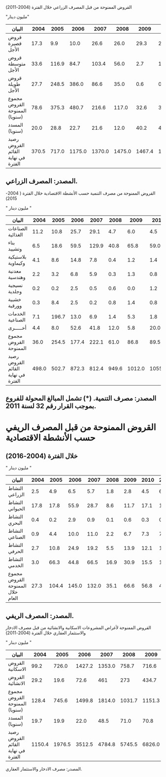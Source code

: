 القروض الممنوحة من قبل المصرف الزراعي
خلال الفترة (2004-2011)

"مليون دينار"

| البيان | 2004 | 2005 | 2006 | 2007 | 2008 | 2009 | 2010 | 2011 |
|---------|------|------|------|------|------|------|------|------|
| قروض قصيرة الأجل | 17.3 | 9.9 | 10.0 | 26.6 | 26.0 | 29.3 | 23.1 | 37.3 |
| قروض متوسطة الأجل | 33.6 | 116.9 | 84.7 | 103.4 | 56.0 | 2.7 | 10.2 | 76.0 |
| قروض طويلة الأجل | 27.7 | 248.5 | 386.0 | 86.6 | 35.0 | 0.6 | 0.7 | 0.0 |
| مجموع القروض الممنوحة (سنويا) | 78.6 | 375.3 | 480.7 | 216.6 | 117.0 | 32.6 | 34.0 | 113.3 |
| المسدد (سنويا) | 20.0 | 28.8 | 22.7 | 21.6 | 12.0 | 40.2 | 44.7 | 5.0 |
| رصيد القروض القائم في نهاية الفترة | 370.5 | 717.0 | 1175.0 | 1370.0 | 1475.0 | 1467.4 | 1457.9 | 1566.2 |

المصدر: المصرف الزراعي.
---
القروض الممنوحة من مصرف التنمية حسب الأنشطة الاقتصادية
خلال الفترة ( 2004-2015)

" مليون دينار "

| البيان | 2004 | 2005 | 2006 | 2007 | 2008 | 2009 | 2010 | 2011 | 2012 | 2013 | 2014 | 2015 |
|--------|------|------|------|------|------|------|------|------|------|------|------|------|
| الصناعات الغذائية | 11.2 | 10.8 | 25.7 | 29.1 | 4.7 | 6.0 | 4.5 | 0.3 | 2.4 | 0.4 | 2.1 | 0.0 |
| بناء وتشييد | 6.5 | 18.6 | 59.5 | 129.9 | 40.8 | 65.8 | 59.0 | 8.3 | 31.9 | 9.4 | 20.6 | 0.5 |
| بلاستيكية وكيماوية | 4.1 | 8.6 | 14.8 | 7.8 | 0.4 | 1.2 | 1.4 | 0.2 | 1.1 | 4.5 | 0.1 | 0.0 |
| معدنية وهندسية | 2.2 | 3.2 | 6.8 | 5.9 | 0.3 | 1.3 | 0.8 | 0.0 | 2.4 | 0.3 | 0.0 | 0.0 |
| نسيجية وجلدية | 0.2 | 0.2 | 2.5 | 0.5 | 0.6 | 0.0 | 1.2 | 0.0 | 0.0 | 0.2 | 0.0 | 0.0 |
| خشبية وورقية | 0.3 | 8.4 | 2.5 | 0.2 | 0.8 | 1.4 | 0.8 | 0.0 | 0.2 | 0.2 | 0.0 | 0.0 |
| الخدمات الصناعية | 7.1 | 196.7 | 13.0 | 6.9 | 1.4 | 5.3 | 1.8 | 0.6 | 0.0 | 0.0 | 0.0 | 0.0 |
| أخـــــرى | 4.4 | 8.0 | 52.6 | 41.8 | 12.0 | 5.8 | 20.0 | *111.8 | 13.4 | 10.3 | 5.5 | 2.3 |
| مجموع القروض الممنوحة | 36.0 | 254.5 | 177.4 | 222.1 | 61.0 | 86.8 | 89.5 | 121.2 | 51.4 | 25.3 | 28.3 | 2.8 |
| رصيد القروض القائم في نهاية الفترة | 498.0 | 502.7 | 872.3 | 812.4 | 949.6 | 1012.0 | 1055.5 | 1176.7 | 1228.1 | 1253.4 | 1281.7 | 1284.5 |

المصدر: مصرف التنمية.
(*) تشمل المبالغ المحولة للفروع بموجب القرار رقم 32 لسنة 2011.
---
# القروض الممنوحة من قبل المصرف الريفي حسب الأنشطة الاقتصادية
## خلال الفترة (2004-2016)

" مليون دينار "

| البيان | 2004 | 2005 | 2006 | 2007 | 2008 | 2009 | 2010 | 2011 | 2012 | 2013 | 2014 | 2015 | 2016 |
|---------|------|------|------|------|------|------|------|------|------|------|------|------|------|
| النشاط الزراعي | 2.5 | 4.9 | 6.5 | 5.7 | 1.8 | 2.8 | 4.5 | 6.9 | 0.4 | 0.1 | 0.0 | 0.0 | 0.0 |
| النشاط الحيواني | 17.8 | 17.8 | 55.9 | 28.7 | 8.6 | 11.7 | 17.1 | 10.5 | 0.3 | 0.2 | 0.0 | 0.0 | 0.0 |
| النشاط البحري | 0.4 | 0.2 | 2.9 | 0.9 | 0.1 | 0.6 | 0.3 | 0.6 | 0.0 | 0.0 | 0.0 | 0.0 | 0.0 |
| النشاط الصناعي | 0.9 | 4.4 | 10.0 | 11.0 | 2.2 | 6.7 | 7.3 | 7.5 | 0.5 | 0.2 | 0.0 | 0.0 | 0.0 |
| النشاط الحرفي | 2.7 | 10.8 | 24.9 | 19.2 | 5.5 | 13.9 | 12.1 | 10.7 | 0.7 | 0.0 | 0.0 | 0.0 | 0.0 |
| النشاط الخدمي | 3.0 | 66.3 | 44.8 | 66.5 | 16.9 | 30.9 | 15.5 | 10.5 | 0.9 | 0.1 | 0.4 | 0.4 | 0.0 |
| مجموع القروض الممنوحة خلال العام | 27.3 | 104.4 | 145.0 | 132.0 | 35.1 | 66.6 | 56.8 | 46.7 | 2.8 | 0.6 | 0.4 | 0.4 | 0.0 |

المصدر: المصرف الريفي.
---
القروض الممنوحة لأغراض المشروعات الاسكانية والانشائية
من قبل مصرف الادخار والاستثمار العقاري
خلال الفترة (2004-2011)

" مليون دينار "

| البيان | 2004 | 2005 | 2006 | 2007 | 2008 | 2009 | 2010 | 2011 |
|--------|------|------|------|------|------|------|------|------|
| القروض الاسكانية | 99.2 | 726.0 | 1427.2 | 1353.0 | 758.7 | 716.6 | 397.8 | 550.0 |
| القروض الانشائية | 29.2 | 19.6 | 72.6 | 461 | 273 | 434.7 | 277.5 | - |
| مجموع القروض الممنوحة (سنويا) | 128.4 | 745.6 | 1499.8 | 1814.0 | 1031.7 | 1151.3 | 675.3 | 550.0 |
| المسدد (سنويا) | 19.7 | 19.9 | 22.0 | 48.5 | 71.0 | 70.8 | 97.9 | - |
| رصيد القروض القائم في نهاية الفترة | 1150.4 | 1976.5 | 3512.5 | 4784.8 | 5745.5 | 6826.0 | 7403.3 | 7953.3 |

المصدر: مصرف الادخار والاستثمار العقاري.